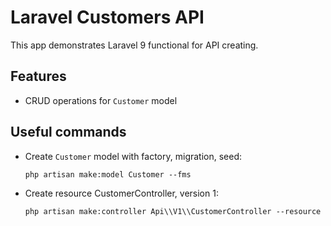 # Laravel Customers API

This app demonstrates Laravel 9 functional for API creating.

## Features

- CRUD operations for `Customer` model

## Useful commands

- Create `Customer` model with factory, migration, seed:
  ```
  php artisan make:model Customer --fms
  ```
- Create resource CustomerController, version 1:
  ```
  php artisan make:controller Api\\V1\\CustomerController --resource
  ```
